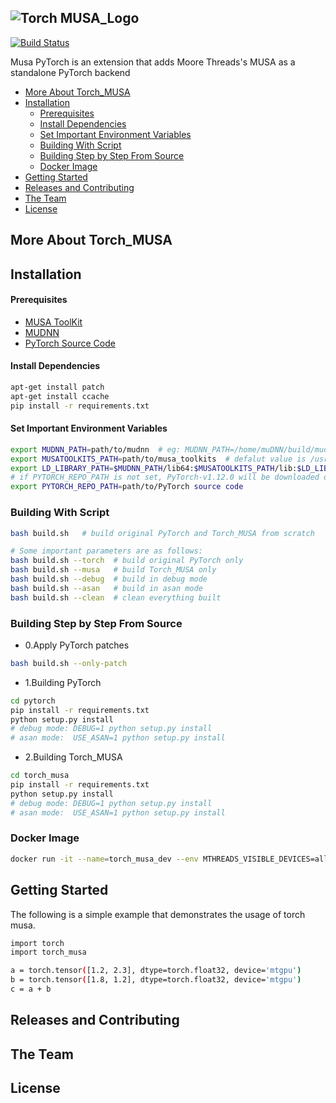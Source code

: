 ![Torch MUSA_Logo](https://github.mthreads.com/mthreads/torch_musa/blob/main/docs/source/img/torch_musa.png)
--------------------------------------------------------------------------------

[![Build Status](https://jenkins-aidev.mthreads.com/buildStatus/icon?job=torch_musa%2Fmain)](https://jenkins-aidev.mthreads.com/job/torch_musa/job/main/)


Musa PyTorch is an extension that adds Moore Threads's MUSA as a standalone PyTorch backend

<!-- toc -->

- [More About Torch_MUSA](#more-about-torch_musa)
- [Installation](#installation)
  - [Prerequisites](#prerequisites)
  - [Install Dependencies](#install-dependencies)
  - [Set Important Environment Variables](#set-important-environment-variables)
  - [Building With Script](#building-with-script)
  - [Building Step by Step From Source](#building-step-by-step-from-source)
  - [Docker Image](#docker-image)
- [Getting Started](#getting-started)
- [Releases and Contributing](#releases-and-contributing)
- [The Team](#the-team)
- [License](#license)

<!-- tocstop -->

## More About Torch_MUSA


## Installation

#### Prerequisites
- [MUSA ToolKit](https://github.mthreads.com/mthreads/musa_toolkit)
- [MUDNN](https://github.mthreads.com/mthreads/muDNN)
- [PyTorch Source Code](https://github.com/pytorch/pytorch/tree/v1.12.0)

#### Install Dependencies

```bash
apt-get install patch
apt-get install ccache
pip install -r requirements.txt
```

#### Set Important Environment Variables
```bash
export MUDNN_PATH=path/to/mudnn  # eg: MUDNN_PATH=/home/muDNN/build/mudnn
export MUSATOOLKITS_PATH=path/to/musa_toolkits  # defalut value is /usr/local/musa/
export LD_LIBRARY_PATH=$MUDNN_PATH/lib64:$MUSATOOLKITS_PATH/lib:$LD_LIBRARY_PATH
# if PYTORCH_REPO_PATH is not set, PyTorch-v1.12.0 will be downloaded outside this directory when building with build.sh
export PYTORCH_REPO_PATH=path/to/PyTorch source code 
```

### Building With Script
```bash
bash build.sh   # build original PyTorch and Torch_MUSA from scratch

# Some important parameters are as follows:
bash build.sh --torch  # build original PyTorch only
bash build.sh --musa   # build Torch_MUSA only
bash build.sh --debug  # build in debug mode
bash build.sh --asan   # build in asan mode
bash build.sh --clean  # clean everything built
```

### Building Step by Step From Source
- 0.Apply PyTorch patches
```bash
bash build.sh --only-patch
```

- 1.Building PyTorch
```bash
cd pytorch
pip install -r requirements.txt
python setup.py install
# debug mode: DEBUG=1 python setup.py install
# asan mode:  USE_ASAN=1 python setup.py install
```

- 2.Building Torch_MUSA
```bash
cd torch_musa
pip install -r requirements.txt
python setup.py install
# debug mode: DEBUG=1 python setup.py install
# asan mode:  USE_ASAN=1 python setup.py install
```

### Docker Image

```bash
docker run -it --name=torch_musa_dev --env MTHREADS_VISIBLE_DEVICES=all --shm-size=80g sh-harbor.mthreads.com/mt-ai/musa-pytorch-dev:v0.1.4 /bin/bash
```

## Getting Started
The following is a simple example that demonstrates the usage of torch musa.
```bash
import torch
import torch_musa

a = torch.tensor([1.2, 2.3], dtype=torch.float32, device='mtgpu')
b = torch.tensor([1.8, 1.2], dtype=torch.float32, device='mtgpu')
c = a + b
```

## Releases and Contributing


## The Team

## License
